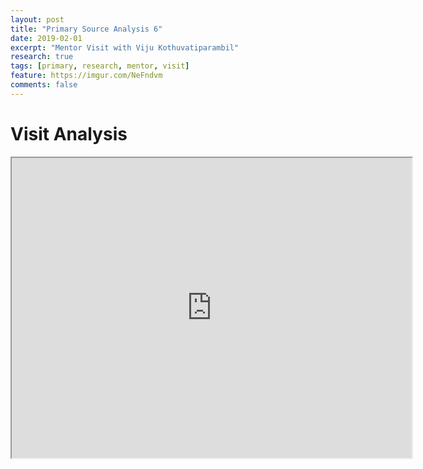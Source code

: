 ```yaml
---
layout: post
title: "Primary Source Analysis 6"
date: 2019-02-01
excerpt: "Mentor Visit with Viju Kothuvatiparambil"
research: true
tags: [primary, research, mentor, visit]
feature: https://imgur.com/NeFndvm
comments: false
---
```


# Visit Analysis

<iframe src="https://drive.google.com/file/d/1Gy13Qkb6tINUeEOICBPO9KiSrWUhRlLw/preview" width="640" height="480"></iframe>
